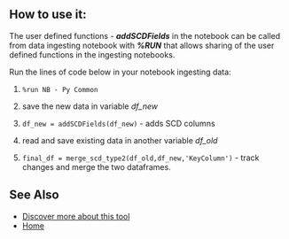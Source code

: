 ## **How to use it:**
The user defined functions - _**addSCDFields**_ in the notebook can be called from data ingesting notebook with **_%RUN_** that allows sharing of the user defined functions in the ingesting notebooks. 


Run the lines of code below in your notebook ingesting data:


1. `%run NB - Py Common`

1. save the new data in variable _df_new_

1. `df_new = addSCDFields(df_new)` - adds SCD columns

1. read and save existing data in another variable _df_old_

1. `final_df = merge_scd_type2(df_old,df_new,'KeyColumn')` - track changes and merge the two dataframes. 

## **See Also**

- [Discover more about this tool](../Onyx-Tools/scd-type-2)
- [Home](../Setup)